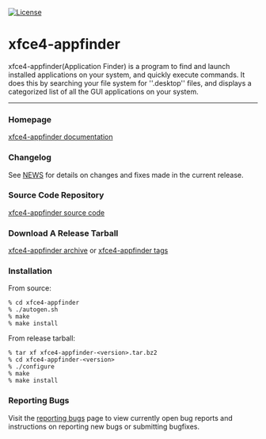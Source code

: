 [![License](https://img.shields.io/badge/License-GPL%20v2-blue.svg)](https://gitlab.xfce.org/xfce/xfce4-appfinder/COPYING)

xfce4-appfinder
====================

xfce4-appfinder(Application Finder) is a program to find and launch installed 
applications on your system, and quickly execute commands. It does this by 
searching your file system for ''.desktop'' files, and displays a categorized 
list of all the GUI applications on your system.

----

### Homepage

[xfce4-appfinder documentation](https://docs.xfce.org/xfce/xfce4-appfinder/start)

### Changelog

See [NEWS](https://gitlab.xfce.org/xfce/xfce4-appfinder/-/blob/master/NEWS) for details on changes and fixes made in the current release.

### Source Code Repository

[xfce4-appfinder source code](https://gitlab.xfce.org/xfce/xfce4-appfinder)

### Download A Release Tarball

[xfce4-appfinder archive](https://archive.xfce.org/src/xfce/xfce4-appfinder)
    or
[xfce4-appfinder tags](https://gitlab.xfce.org/xfce/xfce4-appfinder/-/tags)
### Installation

From source: 

    % cd xfce4-appfinder
    % ./autogen.sh
    % make
    % make install

From release tarball:

    % tar xf xfce4-appfinder-<version>.tar.bz2
    % cd xfce4-appfinder-<version>
    % ./configure
    % make
    % make install

### Reporting Bugs

Visit the [reporting bugs](https://docs.xfce.org/xfce/xfce4-appfinder/bugs) page to view currently open bug reports and instructions on reporting new bugs or submitting bugfixes.

